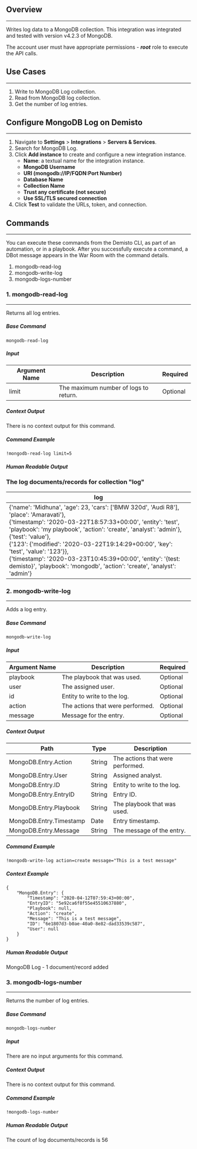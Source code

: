 ## Overview
---

Writes log data to a MongoDB collection.
This integration was integrated and tested with version v4.2.3 of MongoDB.

The account user must have appropriate permissions -  ***root*** role to execute the API calls.

## Use Cases
---

1. Write to MongoDB Log collection.
2. Read from MongoDB log collection.
3. Get the number of log entries.

## Configure MongoDB Log on Demisto
---

1. Navigate to __Settings__ > __Integrations__ > __Servers & Services__.
2. Search for MongoDB Log.
3. Click __Add instance__ to create and configure a new integration instance.
    * __Name__: a textual name for the integration instance.
    * __MongoDB Username__
    * __URI (mongodb://IP/FQDN:Port Number)__
    * __Database Name__
    * __Collection Name__
    * __Trust any certificate (not secure)__
    * __Use SSL/TLS secured connection__
4. Click __Test__ to validate the URLs, token, and connection.

## Commands
---
You can execute these commands from the Demisto CLI, as part of an automation, or in a playbook.
After you successfully execute a command, a DBot message appears in the War Room with the command details.
1. mongodb-read-log
2. mongodb-write-log
3. mongodb-logs-number
### 1. mongodb-read-log
---
Returns all log entries.
##### Base Command

`mongodb-read-log`
##### Input

| **Argument Name** | **Description** | **Required** |
| --- | --- | --- |
| limit | The maximum number of logs to return. | Optional | 


##### Context Output

There is no context output for this command.

##### Command Example
```!mongodb-read-log limit=5```


##### Human Readable Output
### The log documents/records for collection "log"
|log|
|---|
| {'name': 'Midhuna', 'age': 23, 'cars': ['BMW 320d', 'Audi R8'], 'place': 'Amaravati'},<br>{'timestamp': '2020-03-22T18:57:33+00:00', 'entity': 'test', 'playbook': 'my playbook', 'action': 'create', 'analyst': 'admin'},<br>{'test': 'value'},<br>{'123': {'modified': '2020-03-22T19:14:29+00:00', 'key': 'test', 'value': '123'}},<br>{'timestamp': '2020-03-23T10:45:39+00:00', 'entity': '{test: demisto}', 'playbook': 'mongodb', 'action': 'create', 'analyst': 'admin'} |


### 2. mongodb-write-log
---
Adds a log entry.
##### Base Command

`mongodb-write-log`
##### Input

| **Argument Name** | **Description** | **Required** |
| --- | --- | --- |
| playbook | The playbook that was used. | Optional | 
| user | The assigned user. | Optional | 
| id | Entity to write to the log. | Optional | 
| action | The actions that were performed. | Optional | 
| message | Message for the entry. | Optional | 


##### Context Output

| **Path** | **Type** | **Description** |
| --- | --- | --- |
| MongoDB.Entry.Action | String | The actions that were performed. | 
| MongoDB.Entry.User | String | Assigned analyst. | 
| MongoDB.Entry.ID | String | Entity to write to the log. | 
| MongoDB.Entry.EntryID | String | Entry ID. | 
| MongoDB.Entry.Playbook | String | The playbook that was used. | 
| MongoDB.Entry.Timestamp | Date | Entry timestamp. | 
| MongoDB.Entry.Message | String | The message of the entry. | 


##### Command Example
```!mongodb-write-log action=create message="This is a test message"```

##### Context Example
```
{
    "MongoDB.Entry": {
        "Timestamp": "2020-04-12T07:59:43+00:00", 
        "EntryID": "5e92ca6f8f55e45510637880", 
        "Playbook": null, 
        "Action": "create", 
        "Message": "This is a test message", 
        "ID": "6e1807d3-b0ae-40a0-8e82-dad33539c587", 
        "User": null
    }
}
```

##### Human Readable Output
MongoDB Log - 1 document/record added

### 3. mongodb-logs-number
---
Returns the number of log entries.
##### Base Command

`mongodb-logs-number`
##### Input

There are no input arguments for this command.

##### Context Output

There is no context output for this command.

##### Command Example
```!mongodb-logs-number```

##### Human Readable Output
The count of log documents/records is 56

